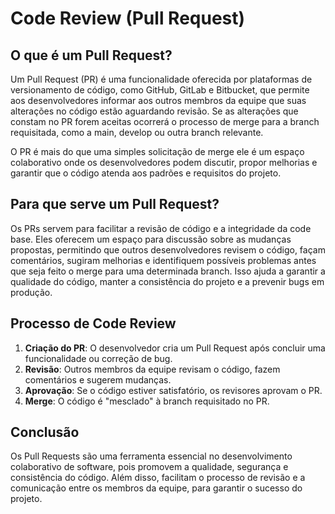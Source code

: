 # Code Review (Pull Request)

## O que é um Pull Request?

Um Pull Request (PR) é uma funcionalidade oferecida por plataformas de versionamento de código, como GitHub, GitLab e Bitbucket, que permite aos desenvolvedores informar aos outros membros da equipe que suas alterações no código estão aguardando revisão. Se as alterações que constam no PR forem aceitas ocorrerá o processo de merge para a branch requisitada, como a main, develop ou outra branch relevante.

O PR é mais do que uma simples solicitação de merge ele é um espaço colaborativo onde os desenvolvedores podem discutir, propor melhorias e garantir que o código atenda aos padrões e requisitos do projeto.

## Para que serve um Pull Request?

Os PRs servem para facilitar a revisão de código e a integridade da code base. Eles oferecem um espaço para discussão sobre as mudanças propostas, permitindo que outros desenvolvedores revisem o código, façam comentários, sugiram melhorias e identifiquem possíveis problemas antes que seja feito o merge para uma determinada branch. Isso ajuda a garantir a qualidade do código, manter a consistência do projeto e a prevenir bugs em produção.

## Processo de Code Review 

1. **Criação do PR**: O desenvolvedor cria um Pull Request após concluir uma funcionalidade ou correção de bug.
2. **Revisão**: Outros membros da equipe revisam o código, fazem comentários e sugerem mudanças.
3. **Aprovação**: Se o código estiver satisfatório, os revisores aprovam o PR.
4. **Merge**: O código é "mesclado" à branch requisitado no PR.

## Conclusão

Os Pull Requests são uma ferramenta essencial no desenvolvimento colaborativo de software, pois promovem a qualidade, segurança e consistência do código. Além disso, facilitam o processo de revisão e a comunicação entre os membros da equipe, para garantir o sucesso do projeto.
